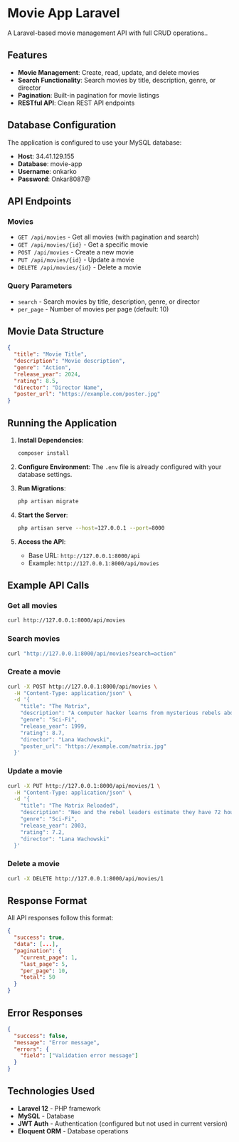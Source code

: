 # Movie App Laravel

A Laravel-based movie management API with full CRUD operations..

## Features

- **Movie Management**: Create, read, update, and delete movies
- **Search Functionality**: Search movies by title, description, genre, or director
- **Pagination**: Built-in pagination for movie listings
- **RESTful API**: Clean REST API endpoints

## Database Configuration

The application is configured to use your MySQL database:
- **Host**: 34.41.129.155
- **Database**: movie-app
- **Username**: onkarko
- **Password**: Onkar8087@

## API Endpoints

### Movies

- `GET /api/movies` - Get all movies (with pagination and search)
- `GET /api/movies/{id}` - Get a specific movie
- `POST /api/movies` - Create a new movie
- `PUT /api/movies/{id}` - Update a movie
- `DELETE /api/movies/{id}` - Delete a movie

### Query Parameters

- `search` - Search movies by title, description, genre, or director
- `per_page` - Number of movies per page (default: 10)

## Movie Data Structure

```json
{
  "title": "Movie Title",
  "description": "Movie description",
  "genre": "Action",
  "release_year": 2024,
  "rating": 8.5,
  "director": "Director Name",
  "poster_url": "https://example.com/poster.jpg"
}
```

## Running the Application

1. **Install Dependencies**:
   ```bash
   composer install
   ```

2. **Configure Environment**:
   The `.env` file is already configured with your database settings.

3. **Run Migrations**:
   ```bash
   php artisan migrate
   ```

4. **Start the Server**:
   ```bash
   php artisan serve --host=127.0.0.1 --port=8000
   ```

5. **Access the API**:
   - Base URL: `http://127.0.0.1:8000/api`
   - Example: `http://127.0.0.1:8000/api/movies`

## Example API Calls

### Get all movies
```bash
curl http://127.0.0.1:8000/api/movies
```

### Search movies
```bash
curl "http://127.0.0.1:8000/api/movies?search=action"
```

### Create a movie
```bash
curl -X POST http://127.0.0.1:8000/api/movies \
  -H "Content-Type: application/json" \
  -d '{
    "title": "The Matrix",
    "description": "A computer hacker learns from mysterious rebels about the true nature of his reality.",
    "genre": "Sci-Fi",
    "release_year": 1999,
    "rating": 8.7,
    "director": "Lana Wachowski",
    "poster_url": "https://example.com/matrix.jpg"
  }'
```

### Update a movie
```bash
curl -X PUT http://127.0.0.1:8000/api/movies/1 \
  -H "Content-Type: application/json" \
  -d '{
    "title": "The Matrix Reloaded",
    "description": "Neo and the rebel leaders estimate they have 72 hours until 250,000 probes discover Zion.",
    "genre": "Sci-Fi",
    "release_year": 2003,
    "rating": 7.2,
    "director": "Lana Wachowski"
  }'
```

### Delete a movie
```bash
curl -X DELETE http://127.0.0.1:8000/api/movies/1
```

## Response Format

All API responses follow this format:

```json
{
  "success": true,
  "data": [...],
  "pagination": {
    "current_page": 1,
    "last_page": 5,
    "per_page": 10,
    "total": 50
  }
}
```

## Error Responses

```json
{
  "success": false,
  "message": "Error message",
  "errors": {
    "field": ["Validation error message"]
  }
}
```

## Technologies Used

- **Laravel 12** - PHP framework
- **MySQL** - Database
- **JWT Auth** - Authentication (configured but not used in current version)
- **Eloquent ORM** - Database operations
